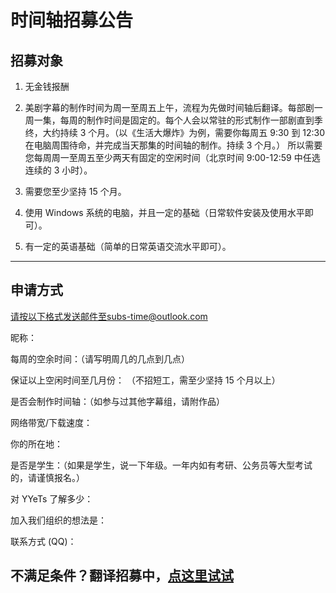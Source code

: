 # 时间轴招募公告 

## 招募对象

1. 无金钱报酬

2. 美剧字幕的制作时间为周一至周五上午，流程为先做时间轴后翻译。每部剧一周一集，每周的制作时间是固定的。每个人会以常驻的形式制作一部剧直到季终，大约持续 3 个月。（以《生活大爆炸》为例，需要你每周五 9:30 到 12:30 在电脑周围待命，并完成当天那集的时间轴的制作。持续 3 个月。） 所以需要您每周周一至周五至少两天有固定的空闲时间（北京时间 9:00-12:59 中任选连续的 3 小时）。 

3.	需要您至少坚持 15 个月。 

4.	使用 Windows 系统的电脑，并且一定的基础（日常软件安装及使用水平即可）。 

5.	有一定的英语基础（简单的日常英语交流水平即可）。 

---
## 申请方式

请按以下格式发送邮件至subs-time@outlook.com

昵称：

每周的空余时间：（请写明周几的几点到几点）

保证以上空闲时间至几月份： （不招短工，需至少坚持 15 个月以上）

是否会制作时间轴：（如参与过其他字幕组，请附作品）

网络带宽/下载速度：

你的所在地： 

是否是学生：（如果是学生，说一下年级。一年内如有考研、公务员等大型考试的，请谨慎报名。）

对 YYeTs 了解多少： 

加入我们组织的想法是：

联系方式 (QQ)： 

## 不满足条件？翻译招募中，[点这里试试](https://yysubs.com/translator)